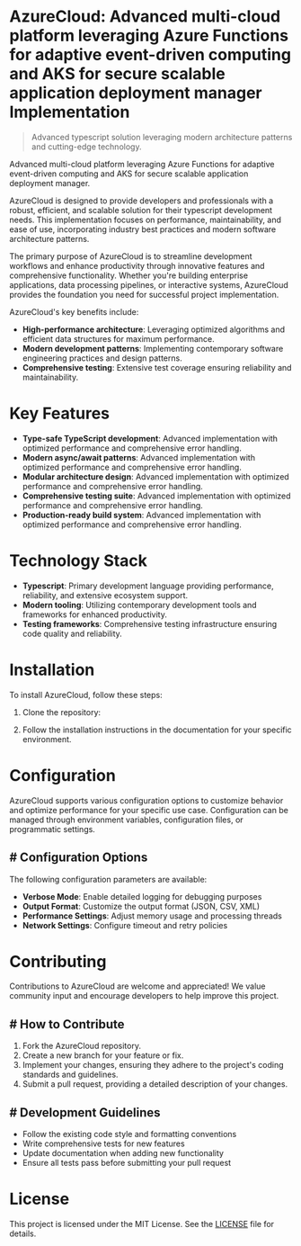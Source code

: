 <!-- fallback_AzureCloud_20251015183717_80937 -->

# AzureCloud: Advanced multi-cloud platform leveraging Azure Functions for adaptive event-driven computing and AKS for secure scalable application deployment manager Implementation
> Advanced typescript solution leveraging modern architecture patterns and cutting-edge technology.

Advanced multi-cloud platform leveraging Azure Functions for adaptive event-driven computing and AKS for secure scalable application deployment manager.

AzureCloud is designed to provide developers and professionals with a robust, efficient, and scalable solution for their typescript development needs. This implementation focuses on performance, maintainability, and ease of use, incorporating industry best practices and modern software architecture patterns.

The primary purpose of AzureCloud is to streamline development workflows and enhance productivity through innovative features and comprehensive functionality. Whether you're building enterprise applications, data processing pipelines, or interactive systems, AzureCloud provides the foundation you need for successful project implementation.

AzureCloud's key benefits include:

* **High-performance architecture**: Leveraging optimized algorithms and efficient data structures for maximum performance.
* **Modern development patterns**: Implementing contemporary software engineering practices and design patterns.
* **Comprehensive testing**: Extensive test coverage ensuring reliability and maintainability.

# Key Features

* **Type-safe TypeScript development**: Advanced implementation with optimized performance and comprehensive error handling.
* **Modern async/await patterns**: Advanced implementation with optimized performance and comprehensive error handling.
* **Modular architecture design**: Advanced implementation with optimized performance and comprehensive error handling.
* **Comprehensive testing suite**: Advanced implementation with optimized performance and comprehensive error handling.
* **Production-ready build system**: Advanced implementation with optimized performance and comprehensive error handling.

# Technology Stack

* **Typescript**: Primary development language providing performance, reliability, and extensive ecosystem support.
* **Modern tooling**: Utilizing contemporary development tools and frameworks for enhanced productivity.
* **Testing frameworks**: Comprehensive testing infrastructure ensuring code quality and reliability.

# Installation

To install AzureCloud, follow these steps:

1. Clone the repository:


2. Follow the installation instructions in the documentation for your specific environment.

# Configuration

AzureCloud supports various configuration options to customize behavior and optimize performance for your specific use case. Configuration can be managed through environment variables, configuration files, or programmatic settings.

## # Configuration Options

The following configuration parameters are available:

* **Verbose Mode**: Enable detailed logging for debugging purposes
* **Output Format**: Customize the output format (JSON, CSV, XML)
* **Performance Settings**: Adjust memory usage and processing threads
* **Network Settings**: Configure timeout and retry policies

# Contributing

Contributions to AzureCloud are welcome and appreciated! We value community input and encourage developers to help improve this project.

## # How to Contribute

1. Fork the AzureCloud repository.
2. Create a new branch for your feature or fix.
3. Implement your changes, ensuring they adhere to the project's coding standards and guidelines.
4. Submit a pull request, providing a detailed description of your changes.

## # Development Guidelines

* Follow the existing code style and formatting conventions
* Write comprehensive tests for new features
* Update documentation when adding new functionality
* Ensure all tests pass before submitting your pull request

# License

This project is licensed under the MIT License. See the [LICENSE](https://github.com/lisaantal/AzureCloud/blob/main/LICENSE) file for details.
